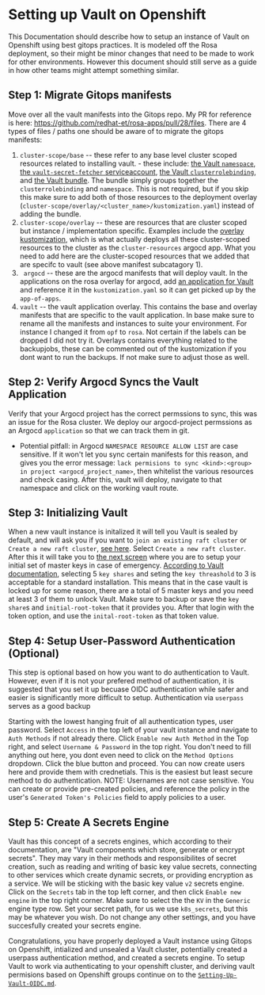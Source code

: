 # Setting up Vault on Openshift

This Documentation should describe how to setup an instance of Vault on Openshift using best gitops practices. It is modeled off the Rosa deployment, so their might be minor changes that need to be made to work for other environments. However this document should still serve as a guide in how other teams might attempt something similar.

## Step 1: Migrate Gitops manifests
Move over all the vault manifests into the Gitops repo. My PR for reference is here: https://github.com/redhat-et/rosa-apps/pull/28/files. There are 4 types of files / paths one should be aware of to migrate the gitops manifests:
  1. `cluster-scope/base` -- these refer to any base level cluster scoped resources related to installing vault. 
    - these include: [the Vault `namespace`](https://github.com/redhat-et/rosa-apps/pull/28/files#diff-dc867cc78ea14fc6e735fb0cf1dcfc361ad17b504400fd36a0447e4631da0998), [the `vault-secret-fetcher` serviceaccount](https://github.com/redhat-et/rosa-apps/pull/28/files#diff-b35ba58eeb588caebfd77b89070f9ab9117ec2c37d288132fa1ef5cf8eb2583e), [the Vault `clusterrolebinding`](https://github.com/redhat-et/rosa-apps/pull/28/files#diff-c9da9d77a1782eada8333c22410032d36b780839a29bcb4aaf8daa463f1c336f), and [the Vault bundle](https://github.com/redhat-et/rosa-apps/pull/28/files#diff-9261b1f91c0d5ce9f43fe188d0752965872c7a73d7910ed7c1276cb230225d0e). The bundle simply groups together the `clusterrolebinding` and `namespace`. This is not required, but if you skip this make sure to add both of those resources to the deployment overlay (`cluster-scope/overlay/<cluster_name>/kustomization.yaml`) instead of adding the bundle.
  2. `cluster-scope/overlay` -- these are resources that are cluster scoped but instance / implementation specific. Examples include the [overlay kustomization](https://github.com/redhat-et/rosa-apps/pull/28/files#diff-f4f95bdea566edd5d1aaa9c7818dd317ff017b4e592dcf06007fc441f0182ab0), which is what actually deploys all these cluster-scoped resources to the cluster as the `cluster-resources` argocd app. What you need to add here are the cluster-scoped resources that we added that are specifc to vault (see above manifest subcatagory 1).
  3.  ` argocd` -- these are the argocd manifests that will deploy vault. In the applications on the rosa overlay for argocd, add [an application for Vault](https://github.com/redhat-et/rosa-apps/pull/28/files#diff-4440958ecb916b2937be43eee3f3ede2dc516a023c845456e57b3b433147b5a8) and reference it in the `kustomization.yaml` so it can get picked up by the `app-of-apps`.
  4. `vault` -- the vault application overlay. This contains the base and overlay manifests that are specific to the vault application. In base make sure to rename all the manifests and instances to suite your environment. For instance I changed it from `opf` to `rosa`. Not certain if the labels can be dropped I did not try it. Overlays contains everything related to the backupjobs, these can be commented out of the kustomization if you dont want to run the backups. If not make sure to adjust those as well.

## Step 2: Verify Argocd Syncs the Vault Application
Verify that your Argocd project has the correct permssions to sync, this was an issue for the Rosa cluster. We deploy our argocd-project permssions as an Argocd `application` so that we can track them in git.

- Potential pitfall: in Argocd `NAMESPACE RESOURCE ALLOW LIST` are case sensitive. If it won't let you sync certain manifests for this reason, and gives you the error message: `lack permisions to sync <kind>:<group> in project <argocd_project_name>`, then whitelist the various resources and check casing. After this, vault will deploy, navigate to that namespace and click on the working vault route.

## Step 3: Initializing Vault
When a new vault instance is initalized it will tell you Vault is sealed by default, and will ask you if you want to `join an existing raft cluster` or `Create a new raft cluster`, [see here](https://content.hashicorp.com/api/assets?product=tutorials&version=main&asset=public%2Fimg%2Fvault%2Fvault-gs-ui-1.png). Select `Create a new raft cluster`. After this it will take you to [the next screen](https://content.hashicorp.com/api/assets?product=tutorials&version=main&asset=public%2Fimg%2Fvault%2Fvault-gs-ui-initialize.png) where you are to setup your initial set of master keys in case of emergency. [According to Vault documentation](https://developer.hashicorp.com/vault/tutorials/getting-started/getting-started-deploy#initializing-the-vault), selecting 5 `key shares` and seting the `key threashold` to 3 is acceptable for a standard installation. This means that in the case vault is locked up for some reason, there are a total of 5 master keys and you need at least 3 of them to unlock Vault. Make sure to backup or save the `key share`s and `initial-root-token` that it provides you. After that login with the token option, and use the `inital-root-token` as that token value.

## Step 4: Setup User-Password Authentication (Optional)
This step is optional based on how you want to do authentication to Vault. However, even if it is not your prefered method of authentication, it is suggested that you set it up becuase OIDC authentication while safer and easier is significantly more difficult to setup. Authentication via `userpass` serves as a good backup 

Starting with the lowest hanging fruit of all authentication types, user password. Select `Access` in the top left of your vault instance and navigate to `Auth Methods` if not already there. Click `Enable new Auth Method` in the Top right, and select `Username & Password` in the top right. You don't need to fill anything out here, you dont even need to click on the `Method Options` dropdown. Click the blue button and proceed. You can now create users here and provide them with crednetials. This is the easiest but least secure method to do authentication. NOTE: Usernames are not case sensitive. You can create or provide pre-created policies, and reference the policy in the user's `Generated Token's Policies` field to apply policies to a user.

## Step 5: Create A Secrets Engine
Vault has this concept of a secrets engines, which according to their documentation, are "Vault components which store, generate or encrypt secrets". They may vary in their methods and responsibilites of secret creation, such as reading and writing of basic key value secrets, connecting to other services which create dynamic secrets, or providing encryption as a service. We will be sticking with the basic key value `v2` secrets engine. Click on the `Secrets` tab in the top left corner, and then click `Enable new engine` in the top right corner. Make sure to select the the `KV` in the  `Generic` engine type row. Set your secret path, for us we use `k8s_secrets`, but this may be whatever you wish. Do not change any other settings, and you have succesfully created your secrets engine.

Congratulations, you have properly deployed a Vault instance using Gitops on Openshift, intialized and unsealed a Vault cluster, potentially created a userpass authentication method, and created a secrets engine. To setup Vault to work via authenticating to your openshift cluster, and deriving vault permisions based on Openshift groups continue on to the [`Setting-Up-Vault-OIDC.md`](./Setting-Up-Vault-OIDC.md).

